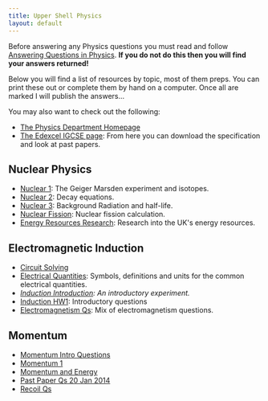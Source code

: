 ```yaml
---
title: Upper Shell Physics
layout: default
---
```

Before answering any Physics questions you must read and follow [Answering Questions in Physics](/answering-questions-in-physics.html).  **If you do not do this then you will find your answers returned!**

Below you will find a list of resources by topic, most of them preps.  You can print these out or complete them by hand on a computer.  Once all are marked I will publish the answers...

You may also want to check out the following:

 * [The Physics Department Homepage](https://homepages.westminster.org.uk/physics/home.asp)
 * [The Edexcel IGCSE page](http://www.edexcel.com/quals/igcse/int-gcse11/physics/Pages/default.aspx): From here you can download the specification and look at past papers.

## Nuclear Physics
*  [Nuclear 1](nuclear-1.html): The Geiger Marsden experiment and isotopes.
* [Nuclear 2](nuclear-2.html): Decay equations.
* [Nuclear 3](nuclear-3.html): Background Radiation and half-life.
* [Nuclear Fission](nuclear-fission.html): Nuclear fission calculation.
* [Energy Resources Research](energy-resources.html): Research into the UK's energy resources.

## Electromagnetic Induction
* [Circuit Solving](circuits.html)
* [Electrical Quantities](electrical-quantities.html): Symbols, definitions and units for the common electrical quantities.
* *[Induction Introduction](induction-introduction.html): An introductory experiment.*
* [Induction HW1](Induction1.pdf): Introductory questions
* [Electromagnetism Qs](electromagnetism-qs.pdf): Mix of electromagnetism questions.

## Momentum
* [Momentum Intro Questions](momentum-intro-questions.html)
* [Momentum 1](momentum-1.pdf)
* [Momentum and Energy](momentum-and-energy.pdf)
* [Past Paper Qs 20 Jan 2014](past-paper-qs-20140120-ms.pdf)
* [Recoil Qs](recoil-qs.html)
